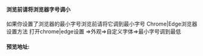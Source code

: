 #### 浏览前请将浏览器字号调小
如果你设置了浏览器的最小字号浏览前请将它调到最小字号
Chrome|Edge浏览器设置方法
打开chrome|edge设置 =>外观=>自定义字体=>最小字号调到最低
#### 预览地址:
